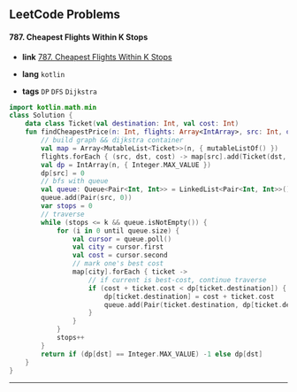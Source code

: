 ## LeetCode Problems



#### 787. Cheapest Flights Within K Stops

- **link**  [787. Cheapest Flights Within K Stops](https://leetcode.com/problems/cheapest-flights-within-k-stops/)

- **lang**  `kotlin` 
- **tags** `DP` `DFS` `Dijkstra`

```kotlin
import kotlin.math.min
class Solution {
    data class Ticket(val destination: Int, val cost: Int)
    fun findCheapestPrice(n: Int, flights: Array<IntArray>, src: Int, dst: Int, k: Int): Int {
      	// build graph && dijkstra container
        val map = Array<MutableList<Ticket>>(n, { mutableListOf() })
        flights.forEach { (src, dst, cost) -> map[src].add(Ticket(dst, cost)) }
        val dp = IntArray(n, { Integer.MAX_VALUE })
        dp[src] = 0
        // bfs with queue
        val queue: Queue<Pair<Int, Int>> = LinkedList<Pair<Int, Int>>()
        queue.add(Pair(src, 0))
        var stops = 0
      	// traverse
        while (stops <= k && queue.isNotEmpty()) {
            for (i in 0 until queue.size) {
                val cursor = queue.poll()
                val city = cursor.first
                val cost = cursor.second
              	// mark one's best cost
                map[city].forEach { ticket ->
                    // if current is best-cost, continue traverse
                    if (cost + ticket.cost < dp[ticket.destination]) {
                        dp[ticket.destination] = cost + ticket.cost
                        queue.add(Pair(ticket.destination, dp[ticket.destination]))
                    }
                }
            }
            stops++
        }
        return if (dp[dst] == Integer.MAX_VALUE) -1 else dp[dst]
    }
}
```

---

